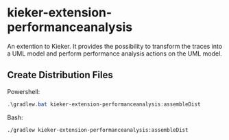 # kieker-extension-performanceanalysis
An extention to Kieker. It provides the possibility to transform the traces into a UML model and perform performance analysis actions on the UML model.

## Create Distribution Files

Powershell:
```powershell
.\gradlew.bat kieker-extension-performanceanalysis:assembleDist 
```

Bash:
```bash
./gradlew kieker-extension-performanceanalysis:assembleDist 
```